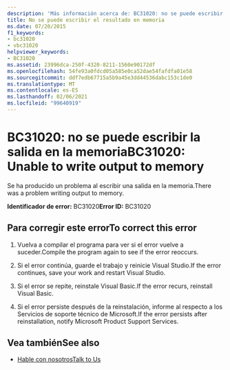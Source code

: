 ```yaml
---
description: 'Más información acerca de: BC31020: no se puede escribir la salida en la memoria'
title: No se puede escribir el resultado en memoria
ms.date: 07/20/2015
f1_keywords:
- bc31020
- vbc31020
helpviewer_keywords:
- BC31020
ms.assetid: 23996dca-250f-4320-8211-1560e90172df
ms.openlocfilehash: 54fe93a0fdcd05a585e0ca52dae54fafdfa01e58
ms.sourcegitcommit: ddf7edb67715a5b9a45e3dd44536dabc153c1de0
ms.translationtype: MT
ms.contentlocale: es-ES
ms.lasthandoff: 02/06/2021
ms.locfileid: "99640919"
---
```

# <a name="bc31020-unable-to-write-output-to-memory"></a><span data-ttu-id="9b52b-103">BC31020: no se puede escribir la salida en la memoria</span><span class="sxs-lookup"><span data-stu-id="9b52b-103">BC31020: Unable to write output to memory</span></span>

<span data-ttu-id="9b52b-104">Se ha producido un problema al escribir una salida en la memoria.</span><span class="sxs-lookup"><span data-stu-id="9b52b-104">There was a problem writing output to memory.</span></span>

 <span data-ttu-id="9b52b-105">**Identificador de error:** BC31020</span><span class="sxs-lookup"><span data-stu-id="9b52b-105">**Error ID:** BC31020</span></span>

## <a name="to-correct-this-error"></a><span data-ttu-id="9b52b-106">Para corregir este error</span><span class="sxs-lookup"><span data-stu-id="9b52b-106">To correct this error</span></span>

1. <span data-ttu-id="9b52b-107">Vuelva a compilar el programa para ver si el error vuelve a suceder.</span><span class="sxs-lookup"><span data-stu-id="9b52b-107">Compile the program again to see if the error reoccurs.</span></span>

2. <span data-ttu-id="9b52b-108">Si el error continúa, guarde el trabajo y reinicie Visual Studio.</span><span class="sxs-lookup"><span data-stu-id="9b52b-108">If the error continues, save your work and restart Visual Studio.</span></span>

3. <span data-ttu-id="9b52b-109">Si el error se repite, reinstale Visual Basic.</span><span class="sxs-lookup"><span data-stu-id="9b52b-109">If the error recurs, reinstall Visual Basic.</span></span>

4. <span data-ttu-id="9b52b-110">Si el error persiste después de la reinstalación, informe al respecto a los Servicios de soporte técnico de Microsoft.</span><span class="sxs-lookup"><span data-stu-id="9b52b-110">If the error persists after reinstallation, notify Microsoft Product Support Services.</span></span>

## <a name="see-also"></a><span data-ttu-id="9b52b-111">Vea también</span><span class="sxs-lookup"><span data-stu-id="9b52b-111">See also</span></span>

- [<span data-ttu-id="9b52b-112">Hable con nosotros</span><span class="sxs-lookup"><span data-stu-id="9b52b-112">Talk to Us</span></span>](/visualstudio/ide/feedback-options)
